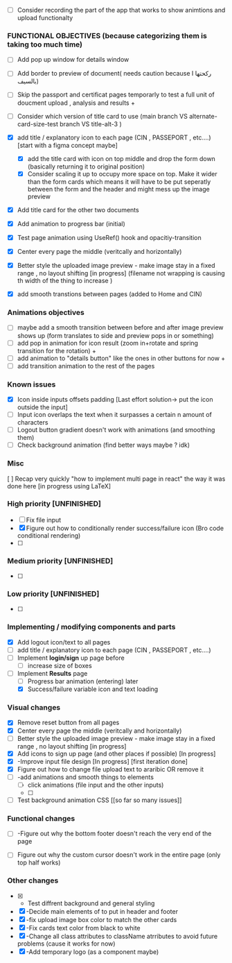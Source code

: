 - [ ] Consider recording the part of the app that works to show animtions and upload functionalty
### FUNCTIONAL OBJECTIVES (because categorizing them is taking too much time)
- [ ] Add pop up window for details window
- [ ] Add border to preview of document( needs caution because I ركحتها بالسيف)
- [ ] Skip the passport and certificat pages temporarly to test a full unit of doucment upload , analysis and results +
- [ ] Consider which version of title card to use (main branch VS alternate-card-size-test branch VS title-alt-3 )

- [x] add title / explanatory icon to each page (CIN , PASSEPORT  , etc....) [start with a figma concept maybe] 
	- [x]  add the title card with icon on top middle and drop the form down (basically returning it to original position)
	- [x] Consider scaling it up to occupy more space on top. Make it wider than the form cards which means it will have to be put seperatly between the form and the header and might mess up the image preview
- [x] Add title card for the other two documents

- [x] Add animation to progress bar (initial)


- [x] Test page animation using UseRef() hook and opacitiy-transition
- [x] Center every page the middle (veritcally and horizontally)
- [x] Better style the uploaded image preview - make image stay in a fixed range , no layout shifting [in progress] (filename not wrapping is causing th width of the thing to increase )
- [x] add smooth transtions between pages (added to Home and CIN)

### Animations objectives
- [ ] maybe add a smooth transition between before and after image preview shows up (form translates to side and preview pops in or something)
- [ ] add pop in animation for icon result (zoom in+rotate and spring transition for the rotation) +
- [ ] add animation to "details button" like the ones in other buttons for now +
- [ ] add transition animation to the rest of the pages 

### Known issues
- [x] Icon inside inputs offsets padding  [Last effort solution-> put the icon outside the input] 
- [ ] Input icon overlaps the text when it surpasses a certain n amount of characters 
- [ ] Logout button gradient doesn't work with animations (and smoothing them)
- [ ] Check background animation (find better ways maybe ? idk)
### Misc
[ ] Recap very quickly "how to implement multi page in react" the way it was done here [in progress using LaTeX]
### High priority  [UNFINISHED]
- [ ] Fix file input 
- [x] Figure out how to conditionally render success/failure icon (Bro code  conditional rendering)
- [ ] 
###  Medium priority [UNFINISHED]
- [ ] 
### Low priority  [UNFINISHED]
- [ ] 
### Implementing / modifying components and parts
- [x] Add logout icon/text to all pages
- [ ] add title / explanatory icon to each page (CIN , PASSEPORT  , etc....)
- [ ] Implement **login/sign** up page before 
	- [ ] increase size of boxes
- [ ] Implement **Results** page
	- [ ] Progress bar animation (entering) later
	- [x]  Success/failure variable icon and text loading

### Visual changes
- [x] Remove reset button from all pages
- [x] Center every page the middle (veritcally and horizontally)
- [ ] Better style the uploaded image preview - make image stay in a fixed range , no layout shifting [in progress]
- [x] Add icons to sign up page (and other places if possible) [In progress]
- [x] -Improve input file design [In progress] [first iteration done]
- [x]  Figure out how to change file upload text to araribic OR remove it
- [ ] -add animations and smooth things to elements
	- [ ] click animations (file input and the other inputs)
	- [ ] 
- [ ] Test background animation CSS [[so far so many issues]]
### Functional changes
- [ ] -Figure out why the bottom footer doesn't reach the very end of the page
- [ ] Figure out why the custom cursor doesn't work in the entire page (only top half works)


### Other changes

- [x] - Test diffrent background and general styling 
- [x] -Decide main elements of to put in header and footer
- [x] -fix upload image box color to match the other cards
- [x] -Fix cards text color from black to white
- [x] -Change all class attributes to className atrributes to avoid future problems (cause it works for now)
- [x] -Add temporary logo (as a component maybe)
